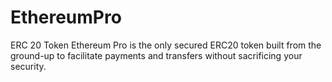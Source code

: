 # EthereumPro
ERC 20 Token
Ethereum Pro is the only secured ERC20 token 
built from the ground-up to facilitate payments 
and transfers 
without sacrificing your security.
